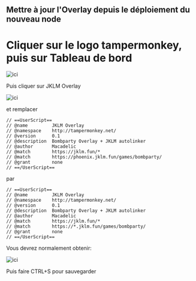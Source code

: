 ## Mettre à jour l'Overlay depuis le déploiement du nouveau node

# Cliquer sur le logo tampermonkey, puis sur Tableau de bord

![ici](https://github.com/macadelic80/jklm-overlay/blob/master/tuto1.png)

Puis cliquer sur JKLM Overlay

![ici](https://github.com/macadelic80/jklm-overlay/blob/master/tuto2.png)

et remplacer

```
// ==UserScript==
// @name         JKLM Overlay
// @namespace    http://tampermonkey.net/
// @version      0.1
// @description  Bombparty Overlay + JKLM autolinker
// @author       Macadelic
// @match        https://jklm.fun/*
// @match        https://phoenix.jklm.fun/games/bombparty/
// @grant        none
// ==/UserScript==
```
par
```
// ==UserScript==
// @name         JKLM Overlay
// @namespace    http://tampermonkey.net/
// @version      0.1
// @description  Bombparty Overlay + JKLM autolinker
// @author       Macadelic
// @match        https://jklm.fun/*
// @match        https://*.jklm.fun/games/bombparty/
// @grant        none
// ==/UserScript==
```


Vous devrez normalement obtenir:

![ici](https://github.com/macadelic80/jklm-overlay/blob/master/tuto3.png)

Puis faire CTRL+S pour sauvegarder
